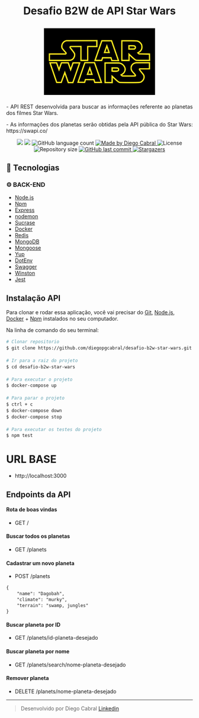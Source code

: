 <h1 align="center">
Desafio B2W de API Star Wars
</h1>

<h2 align="center">
  <img src="https://github.com/diegopgcabral/desafio-b2w-star-wars/blob/master/src/assets/logo.png" width="300px" />
</h2>

<p align="justify">
- API REST desenvolvida para buscar as informações referente ao planetas dos filmes Star Wars.
</p>

<p align="justify">
- As informações dos planetas serão obtidas pela API pública do Star Wars: https://swapi.co/
</p>


<p align="center">
  <a href="https://circleci.com/gh/diegopgcabral/desafio-b2w-star-wars/tree/master"><img src="https://circleci.com/gh/diegopgcabral/desafio-b2w-star-wars/tree/master.svg?style=svg"/></a>
  <a href="https://www.codacy.com/manual/diegopgcabral/desafio-b2w-star-wars?utm_source=github.com&amp;utm_medium=referral&amp;utm_content=diegopgcabral/desafio-b2w-star-wars&amp;utm_campaign=Badge_Grade"><img src="https://api.codacy.com/project/badge/Grade/05d365f5eaf842a38d89c719b9559d8b"/></a>

  <img alt="GitHub language count" src="https://img.shields.io/github/languages/count/diegopgcabral/desafio-b2w-star-wars?color=%2304D361">

  <a href="https://www.linkedin.com/in/diego-pg-cabral/">
    <img alt="Made by Diego Cabral" src="https://img.shields.io/badge/made%20by-DiegoCabral-%2304D361">
  </a>

  <img alt="License" src="https://img.shields.io/badge/license-MIT-%2304D361">

  <a>
    <img alt="Repository size" src="https://img.shields.io/github/repo-size/diegopgcabral/desafio-b2w-star-wars.svg">
  </a>

  <a href="https://github.com/diegopgcabral/desafio-b2w-star-wars/commits/master">
    <img alt="GitHub last commit" src="https://img.shields.io/github/last-commit/diegopgcabral/desafio-b2w-star-wars.svg">
  </a>
   <a href="https://github.com/diegopgcabral/desafio-b2w-star-wars/stargazers">
    <img alt="Stargazers" src="https://img.shields.io/github/stars/diegopgcabral/desafio-b2w-star-wars?style=social">
  </a>
</p>

## :rocket: Tecnologias

### :gear: BACK-END
-   [Node.js](https://nodejs.org/en/)
-   [Npm](https://www.npmjs.com/)
-   [Express](https://expressjs.com/)
-   [nodemon](https://nodemon.io/)
-   [Sucrase](https://github.com/alangpierce/sucrase)
-   [Docker](https://www.docker.com/docker-community)
-   [Redis](https://redis.io/)
-   [MongoDB](https://www.mongodb.com/)
-   [Mongoose](https://mongoosejs.com/)
-   [Yup](https://www.npmjs.com/package/yup)
-   [DotEnv](https://www.npmjs.com/package/dotenv)
- [Swagger](https://swagger.io/)
- [Winston](https://github.com/winstonjs/winston)
- [Jest](https://jestjs.io/)

## Instalação API

Para clonar e rodar essa aplicação, você vai precisar do [Git](https://git-scm.com), [Node.js](https://nodejs.org/en/), [Docker](https://www.docker.com/docker-community) + [Npm](https://www.npmjs.com/) instalados no seu computador.

Na linha de comando do seu terminal:

```bash
# Clonar repositorio
$ git clone https://github.com/diegopgcabral/desafio-b2w-star-wars.git

# Ir para a raiz do projeto
$ cd desafio-b2w-star-wars

# Para executar o projeto
$ docker-compose up

# Para parar o projeto
$ ctrl + c
$ docker-compose down
$ docker-compose stop

# Para executar os testes do projeto
$ npm test
```

# URL BASE
* http://localhost:3000

## Endpoints da API

#### 	Rota de boas vindas
* GET /

#### Buscar todos os planetas
* GET /planets

#### Cadastrar um novo planeta
* POST /planets
```
{
    "name": "Dagobah",
    "climate": "murky",
    "terrain": "swamp, jungles"
}
```
#### Buscar planeta por ID
* GET /planets/id-planeta-desejado

#### Buscar planeta por nome
* GET /planets/search/nome-planeta-desejado

#### Remover planeta
* DELETE /planets/nome-planeta-desejado

-------
> Desenvolvido por Diego Cabral [Linkedin](https://www.linkedin.com/in/diego-pg-cabral/)
